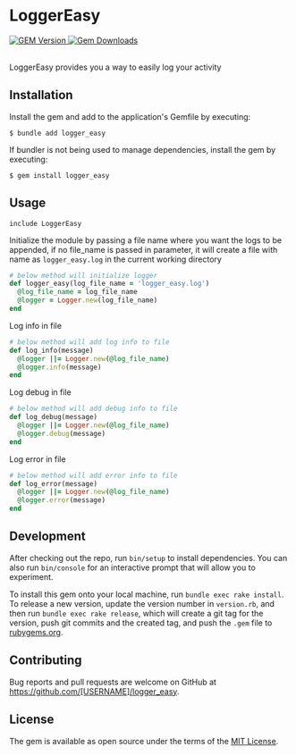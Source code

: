 # LoggerEasy
<div>
    <a href="https://rubygems.org/gems/logger_easy">
        <img alt="GEM Version" src="https://img.shields.io/gem/v/logger_easy?color=38C160&logo=ruby&logoColor=FE1616">
    </a>
    <a href="https://rubygems.org/gems/logger_easy">
        <img alt="Gem Downloads" src="https://img.shields.io/gem/dt/logger_easy?color=38C160&logo=ruby&logoColor=FE1616">
    </a>
</div>

<br>

LoggerEasy provides you a way to easily log your activity

## Installation

Install the gem and add to the application's Gemfile by executing:

    $ bundle add logger_easy

If bundler is not being used to manage dependencies, install the gem by executing:

    $ gem install logger_easy

## Usage

`include LoggerEasy`

Initialize the module by passing a file name where you want the logs to be appended, if no file_name is passed in parameter, it will create a file with name as `logger_easy.log` in the current working directory
```ruby
# below method will initialize logger
def logger_easy(log_file_name = 'logger_easy.log')
  @log_file_name = log_file_name
  @logger = Logger.new(log_file_name)
end
```

Log info in file
```ruby
# below method will add log info to file
def log_info(message)
  @logger ||= Logger.new(@log_file_name)
  @logger.info(message)
end
```

Log debug in file
```ruby
# below method will add debug info to file
def log_debug(message)
  @logger ||= Logger.new(@log_file_name)
  @logger.debug(message)
end
```

Log error in file
```ruby
# below method will add error info to file
def log_error(message)
  @logger ||= Logger.new(@log_file_name)
  @logger.error(message)
end
```

## Development

After checking out the repo, run `bin/setup` to install dependencies. You can also run `bin/console` for an interactive prompt that will allow you to experiment.

To install this gem onto your local machine, run `bundle exec rake install`. To release a new version, update the version number in `version.rb`, and then run `bundle exec rake release`, which will create a git tag for the version, push git commits and the created tag, and push the `.gem` file to [rubygems.org](https://rubygems.org).

## Contributing

Bug reports and pull requests are welcome on GitHub at https://github.com/[USERNAME]/logger_easy.

## License

The gem is available as open source under the terms of the [MIT License](https://opensource.org/licenses/MIT).
